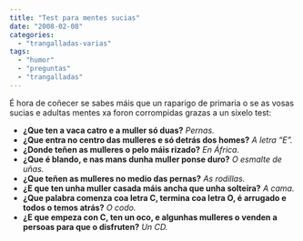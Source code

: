 ```yaml
---
title: "Test para mentes sucias"
date: "2008-02-08"
categories: 
  - "trangalladas-varias"
tags: 
  - "humor"
  - "preguntas"
  - "trangalladas"
---
```


É hora de coñecer se sabes máis que un raparigo de primaria o se as vosas sucias e adultas mentes xa foron corrompidas grazas a un sixelo test:

- **¿Que ten a vaca catro e a muller só duas?** _Pernas._
- **¿Que entra no centro das mulleres e só detrás dos homes?** _A letra “E”._
- **¿Donde teñen as mulleres o pelo máis rizado?** _En África._
- **¿Que é blando, e nas mans dunha muller ponse duro?** _O esmalte de uñas._
- **¿Que teñen as mulleres no medio das pernas?** _As rodillas._
- **¿E que ten unha muller casada máis ancha que unha solteira?** _A cama._
- **¿Que palabra comenza coa letra C, termina coa letra O, é arrugado e todos o temos atrás?** _O codo._
- **¿E que empeza con C, ten un oco, e algunhas mulleres o venden a persoas para que o disfruten?** _Un CD._
